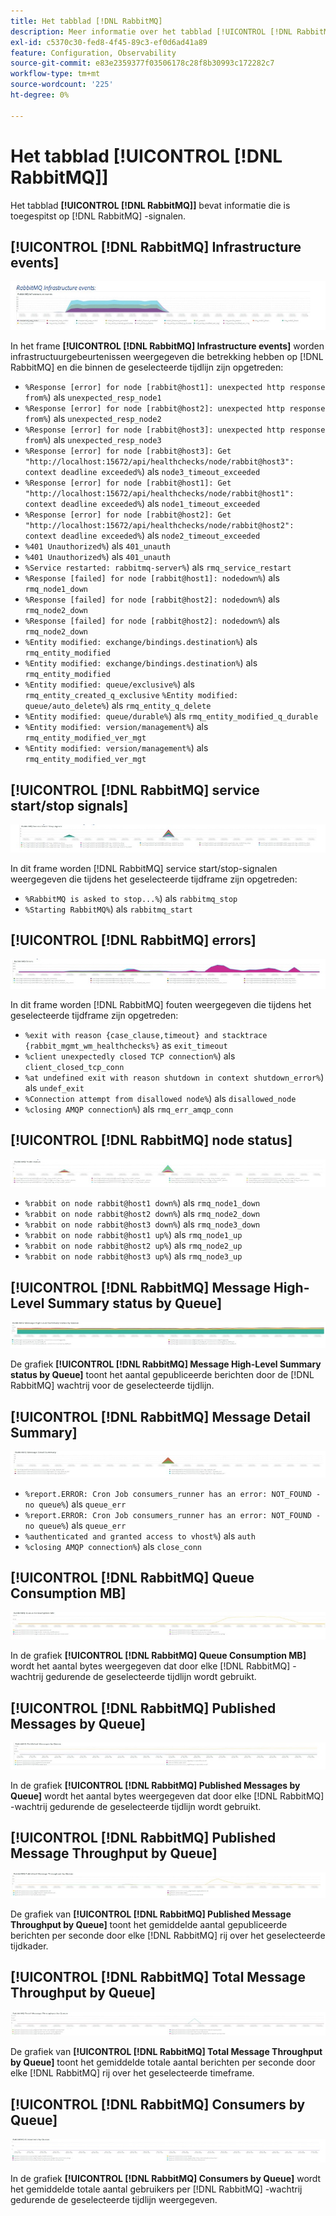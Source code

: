 ```yaml
---
title: Het tabblad [!DNL RabbitMQ]
description: Meer informatie over het tabblad [!UICONTROL [!DNL RabbitMQ] &#x200B;] van  [!DNL Observation for Adobe Commerce] .
exl-id: c5370c30-fed8-4f45-89c3-ef0d6ad41a89
feature: Configuration, Observability
source-git-commit: e83e2359377f03506178c28f8b30993c172282c7
workflow-type: tm+mt
source-wordcount: '225'
ht-degree: 0%

---
```


# Het tabblad [!UICONTROL [!DNL RabbitMQ]]

Het tabblad **[!UICONTROL [!DNL RabbitMQ]]** bevat informatie die is toegespitst op [!DNL RabbitMQ] -signalen.

## [!UICONTROL [!DNL RabbitMQ] Infrastructure events]

![[!DNL RabbitMQ] Infrastructuurgebeurtenissen &#x200B;](../../assets/tools/observation-for-adobe-commerce/rabbitmq-tab-1.jpeg)

In het frame **[!UICONTROL [!DNL RabbitMQ] Infrastructure events]** worden infrastructuurgebeurtenissen weergegeven die betrekking hebben op [!DNL RabbitMQ] en die binnen de geselecteerde tijdlijn zijn opgetreden:

* `%Response [error] for node [rabbit@host1]: unexpected http response from%`) als `unexpected_resp_node1`
* `%Response [error] for node [rabbit@host2]: unexpected http response from%`) als `unexpected_resp_node2`
* `%Response [error] for node [rabbit@host3]: unexpected http response from%`) als `unexpected_resp_node3`
* `%Response [error] for node [rabbit@host3]: Get "http://localhost:15672/api/healthchecks/node/rabbit@host3": context deadline exceeded%`) als `node3_timeout_exceeded`
* `%Response [error] for node [rabbit@host1]: Get "http://localhost:15672/api/healthchecks/node/rabbit@host1": context deadline exceeded%`) als `node1_timeout_exceeded`
* `%Response [error] for node [rabbit@host2]: Get "http://localhost:15672/api/healthchecks/node/rabbit@host2": context deadline exceeded%`) als `node2_timeout_exceeded`
* `%401 Unauthorized%`) als `401_unauth`
* `%401 Unauthorized%`) als `401_unauth`
* `%Service restarted: rabbitmq-server%`) als `rmq_service_restart`
* `%Response [failed] for node [rabbit@host1]: nodedown%`) als `rmq_node1_down`
* `%Response [failed] for node [rabbit@host2]: nodedown%`) als `rmq_node2_down`
* `%Response [failed] for node [rabbit@host2]: nodedown%`) als `rmq_node2_down`
* `%Entity modified: exchange/bindings.destination%`) als `rmq_entity_modified`
* `%Entity modified: exchange/bindings.destination%`) als `rmq_entity_modified`
* `%Entity modified: queue/exclusive%`) als `rmq_entity_created_q_exclusive` `%Entity modified: queue/auto_delete%`) als `rmq_entity_q_delete`
* `%Entity modified: queue/durable%`) als `rmq_entity_modified_q_durable`
* `%Entity modified: version/management%`) als `rmq_entity_modified_ver_mgt`
* `%Entity modified: version/management%`) als `rmq_entity_modified_ver_mgt`

## [!UICONTROL [!DNL RabbitMQ] service start/stop signals]

![[!DNL RabbitMQ] servicestartsignalen/stopsignalen &#x200B;](../../assets/tools/observation-for-adobe-commerce/rabbitmq-tab-2.jpeg)

In dit frame worden [!DNL RabbitMQ] service start/stop-signalen weergegeven die tijdens het geselecteerde tijdframe zijn opgetreden:

* `%RabbitMQ is asked to stop...%`) als `rabbitmq_stop`
* `%Starting RabbitMQ%`) als `rabbitmq_start`

## [!UICONTROL [!DNL RabbitMQ] errors]

![[!DNL RabbitMQ] errors &#x200B;](../../assets/tools/observation-for-adobe-commerce/rabbitmq-tab-3.jpeg)

In dit frame worden [!DNL RabbitMQ] fouten weergegeven die tijdens het geselecteerde tijdframe zijn opgetreden:

* `%exit with reason {case_clause,timeout} and stacktrace {rabbit_mgmt_wm_healthchecks%}` as `exit_timeout`
* `%client unexpectedly closed TCP connection%`) als `client_closed_tcp_conn`
* `%at undefined exit with reason shutdown in context shutdown_error%`) als `undef_exit`
* `%Connection attempt from disallowed node%`) als `disallowed_node`
* `%closing AMQP connection%`) als `rmq_err_amqp_conn`

## [!UICONTROL [!DNL RabbitMQ] node status]

![[!DNL RabbitMQ] node status &#x200B;](../../assets/tools/observation-for-adobe-commerce/rabbitmq-tab-4.jpeg)

* `%rabbit on node rabbit@host1 down%`) als `rmq_node1_down`
* `%rabbit on node rabbit@host2 down%`) als `rmq_node2_down`
* `%rabbit on node rabbit@host3 down%`) als `rmq_node3_down`
* `%rabbit on node rabbit@host1 up%`) als `rmq_node1_up`
* `%rabbit on node rabbit@host2 up%`) als `rmq_node2_up`
* `%rabbit on node rabbit@host3 up%`) als `rmq_node3_up`

## [!UICONTROL [!DNL RabbitMQ] Message High-Level Summary status by Queue]

![[!DNL RabbitMQ] Samenvattingsstatus op hoog niveau van het bericht door Rij &#x200B;](../../assets/tools/observation-for-adobe-commerce/rabbitmq-tab-5.jpeg)

De grafiek **[!UICONTROL [!DNL RabbitMQ] Message High-Level Summary status by Queue]** toont het aantal gepubliceerde berichten door de [!DNL RabbitMQ] wachtrij voor de geselecteerde tijdlijn.

## [!UICONTROL [!DNL RabbitMQ] Message Detail Summary]

![[!DNL RabbitMQ] Overzicht van berichtdetails &#x200B;](../../assets/tools/observation-for-adobe-commerce/rabbitmq-tab-6.jpeg)

* `%report.ERROR: Cron Job consumers_runner has an error: NOT_FOUND - no queue%`) als `queue_err`
* `%report.ERROR: Cron Job consumers_runner has an error: NOT_FOUND - no queue%`) als `queue_err`
* `%authenticated and granted access to vhost%`) als `auth`
* `%closing AMQP connection%`) als `close_conn`

## [!UICONTROL [!DNL RabbitMQ] Queue Consumption MB]

![[!DNL RabbitMQ] Wachtrijverbruik MB &#x200B;](../../assets/tools/observation-for-adobe-commerce/rabbitmq-tab-7.jpeg)

In de grafiek **[!UICONTROL [!DNL RabbitMQ] Queue Consumption MB]** wordt het aantal bytes weergegeven dat door elke [!DNL RabbitMQ] -wachtrij gedurende de geselecteerde tijdlijn wordt gebruikt.

## [!UICONTROL [!DNL RabbitMQ] Published Messages by Queue]

![[!DNL RabbitMQ] Gepubliceerde Berichten door Rij &#x200B;](../../assets/tools/observation-for-adobe-commerce/rabbitmq-tab-8.jpeg)

In de grafiek **[!UICONTROL [!DNL RabbitMQ] Published Messages by Queue]** wordt het aantal bytes weergegeven dat door elke [!DNL RabbitMQ] -wachtrij gedurende de geselecteerde tijdlijn wordt gebruikt.

## [!UICONTROL [!DNL RabbitMQ] Published Message Throughput by Queue]

![[!DNL RabbitMQ] Gepubliceerde Doorvoer van Bericht door Rij &#x200B;](../../assets/tools/observation-for-adobe-commerce/rabbitmq-tab-9.jpeg)

De grafiek van **[!UICONTROL [!DNL RabbitMQ] Published Message Throughput by Queue]** toont het gemiddelde aantal gepubliceerde berichten per seconde door elke [!DNL RabbitMQ] rij over het geselecteerde tijdkader.

## [!UICONTROL [!DNL RabbitMQ] Total Message Throughput by Queue]

![[!DNL RabbitMQ] Totale Doorvoer van Bericht door Rij &#x200B;](../../assets/tools/observation-for-adobe-commerce/rabbitmq-tab-10.jpeg)

De grafiek van **[!UICONTROL [!DNL RabbitMQ] Total Message Throughput by Queue]** toont het gemiddelde totale aantal berichten per seconde door elke [!DNL RabbitMQ] rij over het geselecteerde timeframe.

## [!UICONTROL [!DNL RabbitMQ] Consumers by Queue]

![[!DNL RabbitMQ] Consumenten door Wachtrij &#x200B;](../../assets/tools/observation-for-adobe-commerce/rabbitmq-tab-11.jpeg)

In de grafiek **[!UICONTROL [!DNL RabbitMQ] Consumers by Queue]** wordt het gemiddelde totale aantal gebruikers per [!DNL RabbitMQ] -wachtrij gedurende de geselecteerde tijdlijn weergegeven.

